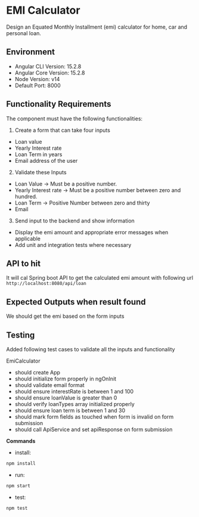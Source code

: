 # EMI Calculator

Design an Equated Monthly Installment (emi) calculator for home, car and personal
loan.

## Environment 

- Angular CLI Version: 15.2.8
- Angular Core Version: 15.2.8
- Node Version: v14
- Default Port: 8000


## Functionality Requirements

The component must have the following functionalities:

1. Create a form that can take four inputs

- Loan value
- Yearly Interest rate
- Loan Term in years
- Email address of the user

2. Validate these Inputs

- Loan Value -> Must be a positive number.
- Yearly Interest rate -> Must be a positive number between zero and hundred.
- Loan Term -> Positive Number between zero and thirty
- Email

3. Send input to the backend and show information

- Display the emi amount and appropriate error messages when applicable
- Add unit and integration tests where necessary


## API to hit

It will cal Spring boot API to get the calculated emi amount with following url
`http://localhost:8080/api/loan`

## Expected Outputs when result found

We should get the emi based on the form inputs

## Testing

Added following test cases to validate all the inputs and functionality

 EmiCalculator
 - should create App
 - should initialize form properly in ngOnInit
 - should validate email format
 - should ensure interestRate is between 1 and 100
 - should ensure loanValue is greater than 0
 - should verify loanTypes array initialized properly
 - should ensure loan term is between 1 and 30
 - should mark form fields as touched when form is invalid on form submission
 - should call ApiService and set apiResponse on form submission


**Commands**
- install: 
```bash
npm install
```
- run: 
```bash
npm start
```
- test: 
```bash
npm test
```
